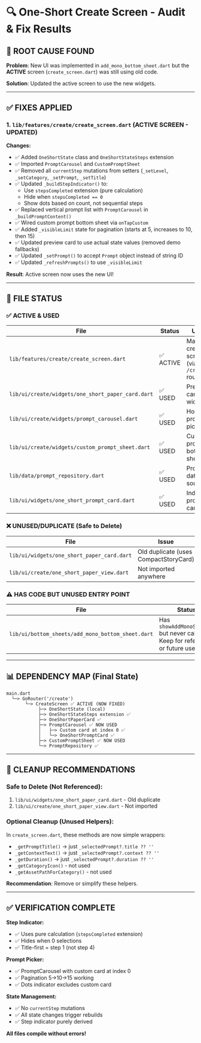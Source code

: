 # 🔍 One-Short Create Screen - Audit & Fix Results

## 🎯 ROOT CAUSE FOUND

**Problem**: New UI was implemented in `add_mono_bottom_sheet.dart` but the **ACTIVE** screen (`create_screen.dart`) was still using old code.

**Solution**: Updated the active screen to use the new widgets.

---

## ✅ FIXES APPLIED

### 1. **`lib/features/create/create_screen.dart`** (ACTIVE SCREEN - UPDATED)

**Changes:**
- ✅ Added `OneShortState` class and `OneShortStateSteps` extension
- ✅ Imported `PromptCarousel` and `CustomPromptSheet`
- ✅ Removed all `currentStep` mutations from setters (`_setLevel`, `_setCategory`, `_setPrompt`, `_setTitle`)
- ✅ Updated `_buildStepIndicator()` to:
  - Use `stepsCompleted` extension (pure calculation)
  - Hide when `stepsCompleted == 0`
  - Show dots based on count, not sequential steps
- ✅ Replaced vertical prompt list with `PromptCarousel` in `_buildPromptContent()`
- ✅ Wired custom prompt bottom sheet via `onTapCustom`
- ✅ Added `_visibleLimit` state for pagination (starts at 5, increases to 10, then 15)
- ✅ Updated preview card to use actual state values (removed demo fallbacks)
- ✅ Updated `_setPrompt()` to accept `Prompt` object instead of string ID
- ✅ Updated `_refreshPrompts()` to use `_visibleLimit`

**Result**: Active screen now uses the new UI!

---

## 📁 FILE STATUS

### ✅ ACTIVE & USED
| File | Status | Usage |
|------|--------|-------|
| `lib/features/create/create_screen.dart` | ✅ ACTIVE | Main create screen (via `/create` route) |
| `lib/ui/create/widgets/one_short_paper_card.dart` | ✅ USED | Preview card widget |
| `lib/ui/create/widgets/prompt_carousel.dart` | ✅ USED | Horizontal prompt picker |
| `lib/ui/create/widgets/custom_prompt_sheet.dart` | ✅ USED | Custom prompt bottom sheet |
| `lib/data/prompt_repository.dart` | ✅ USED | Prompt data source |
| `lib/ui/widgets/one_short_prompt_card.dart` | ✅ USED | Individual prompt card |

### ❌ UNUSED/DUPLICATE (Safe to Delete)
| File | Issue | Recommendation |
|------|-------|----------------|
| `lib/ui/widgets/one_short_paper_card.dart` | Old duplicate (uses CompactStoryCard) | **DELETE** - not imported |
| `lib/ui/create/one_short_paper_view.dart` | Not imported anywhere | **DELETE** - dead code |

### ⚠️ HAS CODE BUT UNUSED ENTRY POINT
| File | Status |
|------|--------|
| `lib/ui/bottom_sheets/add_mono_bottom_sheet.dart` | Has `showAddMonoSheet()` but never called. Keep for reference or future use. |

---

## 📊 DEPENDENCY MAP (Final State)

```
main.dart
  └─> GoRouter('/create')
       └─> CreateScreen ✅ ACTIVE (NOW FIXED)
            ├─> OneShortState (local)
            ├─> OneShortStateSteps extension ✅
            ├─> OneShortPaperCard ✅
            ├─> PromptCarousel ✅ NOW USED
            │   ├─> Custom card at index 0 ✅
            │   └─> OneShortPromptCard ✅
            ├─> CustomPromptSheet ✅ NOW USED
            └─> PromptRepository ✅
```

---

## 🧹 CLEANUP RECOMMENDATIONS

### Safe to Delete (Not Referenced):
1. `lib/ui/widgets/one_short_paper_card.dart` - Old duplicate
2. `lib/ui/create/one_short_paper_view.dart` - Not imported

### Optional Cleanup (Unused Helpers):
In `create_screen.dart`, these methods are now simple wrappers:
- `_getPromptTitle()` → just `_selectedPrompt?.title ?? ''`
- `_getContextText()` → just `_selectedPrompt?.context ?? ''`
- `_getDuration()` → just `_selectedPrompt?.duration ?? ''`
- `_getCategoryIcon()` - not used
- `_getAssetPathForCategory()` - not used

**Recommendation**: Remove or simplify these helpers.

---

## ✅ VERIFICATION COMPLETE

**Step Indicator:**
- ✅ Uses pure calculation (`stepsCompleted` extension)
- ✅ Hides when 0 selections
- ✅ Title-first = step 1 (not step 4)

**Prompt Picker:**
- ✅ PromptCarousel with custom card at index 0
- ✅ Pagination 5→10→15 working
- ✅ Dots indicator excludes custom card

**State Management:**
- ✅ No `currentStep` mutations
- ✅ All state changes trigger rebuilds
- ✅ Step indicator purely derived

**All files compile without errors!**

